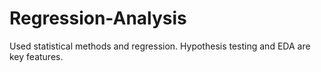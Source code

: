 # Regression-Analysis

Used statistical methods and regression. Hypothesis testing and EDA are key features. 

